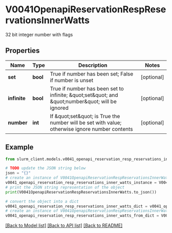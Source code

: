 # V0041OpenapiReservationRespReservationsInnerWatts

32 bit integer number with flags

## Properties

Name | Type | Description | Notes
------------ | ------------- | ------------- | -------------
**set** | **bool** | True if number has been set; False if number is unset | [optional] 
**infinite** | **bool** | True if number has been set to infinite; \&quot;set\&quot; and \&quot;number\&quot; will be ignored | [optional] 
**number** | **int** | If \&quot;set\&quot; is True the number will be set with value; otherwise ignore number contents | [optional] 

## Example

```python
from slurm_client.models.v0041_openapi_reservation_resp_reservations_inner_watts import V0041OpenapiReservationRespReservationsInnerWatts

# TODO update the JSON string below
json = "{}"
# create an instance of V0041OpenapiReservationRespReservationsInnerWatts from a JSON string
v0041_openapi_reservation_resp_reservations_inner_watts_instance = V0041OpenapiReservationRespReservationsInnerWatts.from_json(json)
# print the JSON string representation of the object
print(V0041OpenapiReservationRespReservationsInnerWatts.to_json())

# convert the object into a dict
v0041_openapi_reservation_resp_reservations_inner_watts_dict = v0041_openapi_reservation_resp_reservations_inner_watts_instance.to_dict()
# create an instance of V0041OpenapiReservationRespReservationsInnerWatts from a dict
v0041_openapi_reservation_resp_reservations_inner_watts_from_dict = V0041OpenapiReservationRespReservationsInnerWatts.from_dict(v0041_openapi_reservation_resp_reservations_inner_watts_dict)
```
[[Back to Model list]](../README.md#documentation-for-models) [[Back to API list]](../README.md#documentation-for-api-endpoints) [[Back to README]](../README.md)


